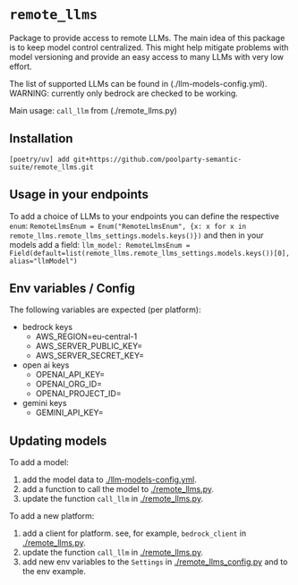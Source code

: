 # `remote_llms`

Package to provide access to remote LLMs. The main idea of this package is to keep model control centralized. This might help mitigate problems with model versioning and provide an easy access to many LLMs with very low effort.

The list of supported LLMs can be found in (./llm-models-config.yml). WARNING: currently only bedrock are checked to be working.

Main usage: `call_llm` from (./remote_llms.py)

## Installation

`[poetry/uv] add git+https://github.com/poolparty-semantic-suite/remote_llms.git`

## Usage in your endpoints

To add a choice of LLMs to your endpoints you can define the respective `enum`:
`RemoteLlmsEnum = Enum("RemoteLlmsEnum", {x: x for x in remote_llms.remote_llms_settings.models.keys()})`
and then in your models add a field:
`llm_model: RemoteLlmsEnum = Field(default=list(remote_llms.remote_llms_settings.models.keys())[0], alias="llmModel")`

## Env variables / Config

The following variables are expected (per platform):
  * bedrock keys
     * AWS_REGION=eu-central-1
     * AWS_SERVER_PUBLIC_KEY=
     * AWS_SERVER_SECRET_KEY=
  * open ai keys
     * OPENAI_API_KEY=
     * OPENAI_ORG_ID=
     * OPENAI_PROJECT_ID=
  * gemini keys
     * GEMINI_API_KEY=

## Updating models

To add a model:
1. add the model data to [./llm-models-config.yml](./llm-models-config.yml).
2. add a function to call the model to [./remote_llms.py](./remote_llms.py).
3. update the function `call_llm` in [./remote_llms.py](./remote_llms.py).

To add a new platform:
1. add a client for platform. see, for example, `bedrock_client` in [./remote_llms.py](./remote_llms.py).
2. update the function `call_llm` in [./remote_llms.py](./remote_llms.py).
3. add new env variables to the `Settings` in [./remote_llms_config.py](./remote_llms_config.py) and to the env example.